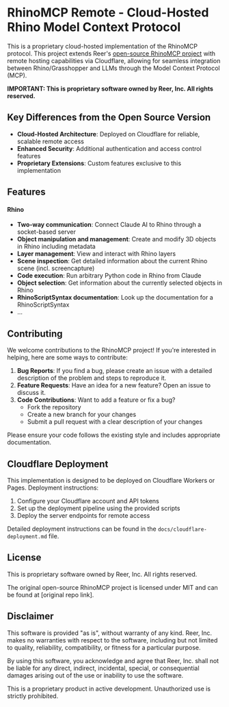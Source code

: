 # RhinoMCP Remote - Cloud-Hosted Rhino Model Context Protocol

This is a proprietary cloud-hosted implementation of the RhinoMCP protocol. This project extends Reer's [open-source RhinoMCP project](https://github.com/JunlingZhuang/rhino_mcp) with remote hosting capabilities via Cloudflare, allowing for seamless integration between Rhino/Grasshopper and LLMs through the Model Context Protocol (MCP).

**IMPORTANT: This is proprietary software owned by Reer, Inc. All rights reserved.**

## Key Differences from the Open Source Version

- **Cloud-Hosted Architecture**: Deployed on Cloudflare for reliable, scalable remote access
- **Enhanced Security**: Additional authentication and access control features
- **Proprietary Extensions**: Custom features exclusive to this implementation


## Features

#### Rhino

- **Two-way communication**: Connect Claude AI to Rhino through a socket-based server
- **Object manipulation and management**: Create and modify 3D objects in Rhino including metadata
- **Layer management**: View and interact with Rhino layers
- **Scene inspection**: Get detailed information about the current Rhino scene (incl. screencapture)
- **Code execution**: Run arbitrary Python code in Rhino from Claude
- **Object selection**: Get information about the currently selected objects in Rhino
- **RhinoScriptSyntax documentation**: Look up the documentation for a RhinoScriptSyntax 
- ...

## Contributing

We welcome contributions to the RhinoMCP project! If you're interested in helping, here are some ways to contribute:

1. **Bug Reports**: If you find a bug, please create an issue with a detailed description of the problem and steps to reproduce it.
2. **Feature Requests**: Have an idea for a new feature? Open an issue to discuss it.
3. **Code Contributions**: Want to add a feature or fix a bug?
   - Fork the repository
   - Create a new branch for your changes
   - Submit a pull request with a clear description of your changes

Please ensure your code follows the existing style and includes appropriate documentation.

## Cloudflare Deployment

This implementation is designed to be deployed on Cloudflare Workers or Pages. Deployment instructions:

1. Configure your Cloudflare account and API tokens
2. Set up the deployment pipeline using the provided scripts
3. Deploy the server endpoints for remote access

Detailed deployment instructions can be found in the `docs/cloudflare-deployment.md` file.

## License

This is proprietary software owned by Reer, Inc. All rights reserved. 

The original open-source RhinoMCP project is licensed under MIT and can be found at [original repo link].

## Disclaimer

This software is provided "as is", without warranty of any kind. Reer, Inc. makes no warranties with respect to the software, including but not limited to quality, reliability, compatibility, or fitness for a particular purpose.

By using this software, you acknowledge and agree that Reer, Inc. shall not be liable for any direct, indirect, incidental, special, or consequential damages arising out of the use or inability to use the software.

This is a proprietary product in active development. Unauthorized use is strictly prohibited.


